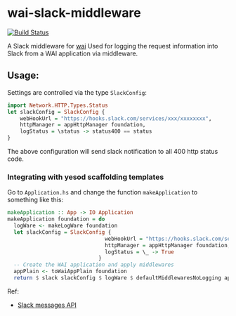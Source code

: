 # wai-slack-middleware

[![Build Status](https://travis-ci.org/psibi/wai-slack-middleware.svg?branch=master)](https://travis-ci.org/psibi/wai-slack-middleware)

A Slack middleware for [wai](https://www.stackage.org/package/wai)
Used for logging the request information into Slack from a WAI
application via middleware.

## Usage:

Settings are controlled via the type `SlackConfig`:

``` haskell
import Network.HTTP.Types.Status
let slackConfig = SlackConfig {
    webHookUrl = "https://hooks.slack.com/services/xxx/xxxxxxxx",
    httpManager = appHttpManager foundation,
    logStatus = \status -> status400 == status
}
```

The above configuration will send slack notification to all 400 http
status code.

### Integrating with yesod scaffolding templates

Go to `Application.hs` and change the function `makeApplication` to
something like this:

``` haskell
makeApplication :: App -> IO Application
makeApplication foundation = do
  logWare <- makeLogWare foundation
  let slackConfig = SlackConfig {
                               webHookUrl = "https://hooks.slack.com/services/xxxx/xxxxxxx",
                               httpManager = appHttpManager foundation,
                               logStatus = \_ -> True
                             }
  -- Create the WAI application and apply middlewares
  appPlain <- toWaiAppPlain foundation
  return $ slack slackConfig $ logWare $ defaultMiddlewaresNoLogging appPlain
```

Ref:

* [Slack messages API](https://api.slack.com/docs/messages)
